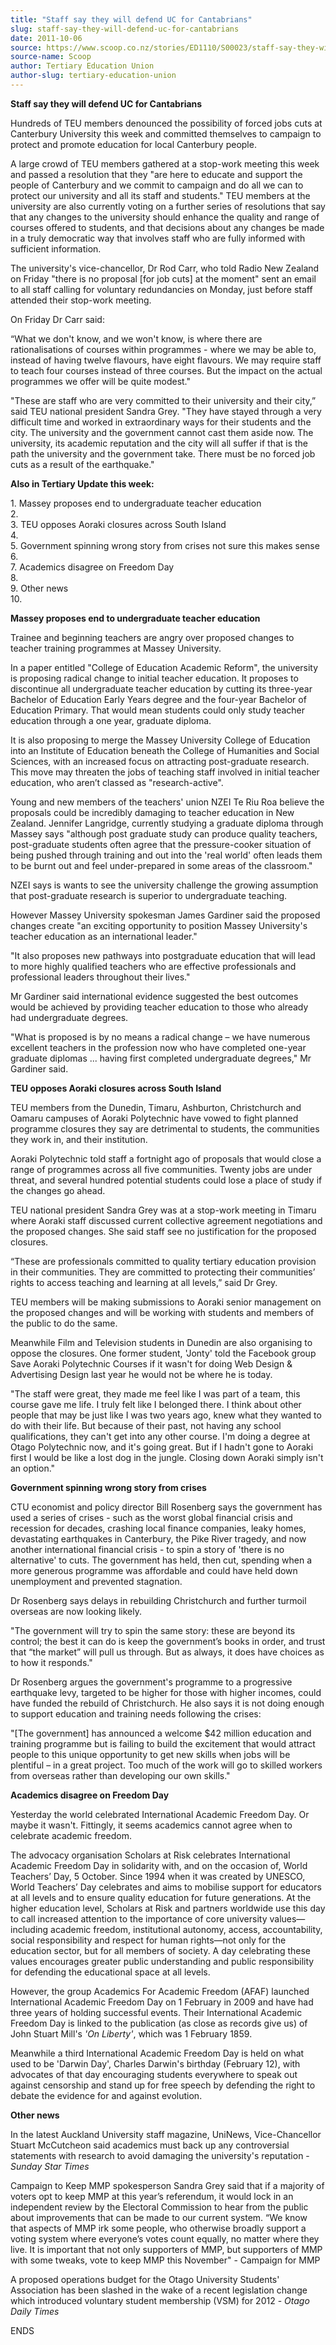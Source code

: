 ```yaml
---
title: "Staff say they will defend UC for Cantabrians"
slug: staff-say-they-will-defend-uc-for-cantabrians
date: 2011-10-06
source: https://www.scoop.co.nz/stories/ED1110/S00023/staff-say-they-will-defend-uc-for-cantabrians.htm
source-name: Scoop
author: Tertiary Education Union
author-slug: tertiary-education-union
---
```


<p><b>Staff say they will defend UC for
Cantabrians</b></p>

<p>Hundreds of TEU members denounced the
possibility of forced jobs cuts at Canterbury University
this week and committed themselves to campaign to protect
and promote education for local Canterbury people.</p>

<p>A large
crowd of TEU members gathered at a stop-work meeting this
week and passed a resolution that they "are here to educate
and support the people of Canterbury and we commit to
campaign and do all we can to protect our university and all
its staff and students." TEU members at the university are
also currently voting on a further series of resolutions
that say that any changes to the university should enhance
the quality and range of courses offered to students, and
that decisions about any changes be made in a truly
democratic way that involves staff who are fully informed
with sufficient information.</p>

<p>The university's
vice-chancellor, Dr Rod Carr, who told Radio New Zealand on Friday "there is
no proposal [for job cuts] at the moment" sent an email to
all staff calling for voluntary redundancies on Monday, just
before staff attended their stop-work meeting.</p>

<p>On Friday
Dr Carr said:</p>

<p>“What we don't know, and we won't know, is
where there are rationalisations of courses within
programmes - where we may be able to, instead of having
twelve flavours, have eight flavours. We may require staff
to teach four courses instead of three courses. But the
impact on the actual programmes we offer will be quite
modest."<p>

<p>"These are staff who are very committed to their
university and their city,” said TEU national president
Sandra Grey. "They have stayed through a very difficult time
and worked in extraordinary ways for their students and the
city. The university and the government cannot cast them
aside now. The university, its academic reputation and the
city will all suffer if that is the path the university and
the government take. There must be no forced job cuts as a
result of the earthquake."</p>

<p><b>Also in Tertiary Update this
week:</b></p>

<p>1.	Massey proposes end to undergraduate teacher
education <br>2.	<br>3.	TEU opposes Aoraki closures across South
Island <br>4.	<br>5.	Government spinning wrong story from crises
not sure this makes sense <br>6.	<br>7.	Academics disagree on Freedom Day
<br>8.	<br>9.	Other news <br>10.<p>

<p><b>Massey proposes
end to undergraduate teacher education</b></p>

<p>Trainee and
beginning teachers are angry over proposed changes to
teacher training programmes at Massey University.</p>

<p>In a
paper entitled "College of Education Academic Reform", the
university is proposing radical change to initial teacher
education. It proposes to discontinue all undergraduate
teacher education by cutting its three-year Bachelor of
Education Early Years degree and the four-year Bachelor of
Education Primary. That would mean students could only study
teacher education through a one year, graduate diploma.</p>

<p>It
is also proposing to merge the Massey University College of
Education into an Institute of Education beneath the College
of Humanities and Social Sciences, with an increased focus
on attracting post-graduate research. This move may threaten
the jobs of teaching staff involved in initial teacher
education, who aren’t classed as
"research-active".</p>

<p>Young and new members of the teachers'
union NZEI Te Riu Roa believe the proposals could be
incredibly damaging to teacher education in New Zealand.
Jennifer Langridge, currently studying a graduate diploma
through Massey says "although post graduate study can
produce quality teachers, post-graduate students often agree
that the pressure-cooker situation of being pushed through
training and out into the 'real world' often leads them to
be burnt out and feel under-prepared in some areas of the
classroom."</p>

<p>NZEI says is wants to see the university
challenge the growing assumption that post-graduate research
is superior to undergraduate teaching.</p>

<p>However Massey
University spokesman James Gardiner said the proposed
changes create "an exciting opportunity to position
Massey University's teacher education as an international
leader."</p>

<p>"It also proposes new pathways into postgraduate
education that will lead to more highly qualified teachers
who are effective professionals and professional leaders
throughout their lives."</p>

<p>Mr Gardiner said international
evidence suggested the best outcomes would be achieved by
providing teacher education to those who already had
undergraduate degrees.</p>

<p>"What is proposed is by no means a
radical change – we have numerous excellent teachers in
the profession now who have completed one-year graduate
diplomas ... having first completed undergraduate degrees,"
Mr Gardiner said.</p>

<p><b>TEU opposes Aoraki closures across
South Island</b></p>

<p>TEU members from the Dunedin, Timaru,
Ashburton, Christchurch and Oamaru campuses of Aoraki
Polytechnic have vowed to fight planned programme closures
they say are detrimental to students, the communities they
work in, and their institution.</p>

<p>Aoraki Polytechnic told
staff a fortnight ago of proposals that would close a range
of programmes across all five communities. Twenty jobs are
under threat, and several hundred potential students could
lose a place of study if the changes go ahead.</p>

<p>TEU
national president Sandra Grey was at a stop-work meeting in
Timaru where Aoraki staff discussed current collective
agreement negotiations and the proposed changes. She said
staff see no justification for the proposed
closures.</p>

<p>“These are professionals committed to quality
tertiary education provision in their communities. They are
committed to protecting their communities’ rights to
access teaching and learning at all levels,” said Dr
Grey.</p>

<p>TEU members will be making submissions to Aoraki
senior management on the proposed changes and will be
working with students and members of the public to do the
same.</p>

<p>Meanwhile Film and Television students in Dunedin
are also organising to oppose the closures. One
former student, 'Jonty' told the Facebook group Save Aoraki Polytechnic Courses if it
wasn't for doing Web Design &amp; Advertising Design last year
he would not be where he is today.</p>

<p>"The staff were great,
they made me feel like I was part of a team, this course
gave me life. I truly felt like I belonged there. I think
about other people that may be just like I was two years
ago, knew what they wanted to do with their life. But
because of their past, not having any school qualifications,
they can't get into any other course. I'm doing a degree at
Otago Polytechnic now, and it's going great. But if I hadn't
gone to Aoraki first I would be like a lost dog in the
jungle. Closing down Aoraki simply isn't an
option."</p>

<p><b>Government spinning wrong story from
crises</b></p>

<p>CTU economist and policy director Bill
Rosenberg says the government has used a series of crises -
such as the worst global financial crisis and recession for
decades, crashing local finance companies, leaky homes,
devastating earthquakes in Canterbury, the Pike River
tragedy, and now another international financial crisis - to
spin a story of 'there is no alternative' to cuts.  The
government has held, then cut, spending when a more generous
programme was affordable and could have held down
unemployment and prevented stagnation.<p>

<p>Dr Rosenberg says
delays in rebuilding Christchurch and further turmoil
overseas are now looking likely.<p>

<p>"The government will try
to spin the same story: these are beyond its control; the
best it can do is keep the government’s books in order,
and trust that “the market” will pull us through. But as
always, it does have choices as to how it responds."</p>

<p>Dr
Rosenberg argues the government's programme to a progressive
earthquake levy, targeted to be higher for those with higher
incomes, could have funded the rebuild of Christchurch. He
also says it is not doing enough to support education and
training needs following the crises:</p>

<p>"[The government] has
announced a welcome $42 million education and training
programme but is failing to build the excitement that would
attract people to this unique opportunity to get new skills
when jobs will be plentiful – in a great project. Too much
of the work will go to skilled workers from overseas rather
than developing our own skills."<p>

<p><b>Academics disagree on
Freedom Day </b></p>

<p>Yesterday the world celebrated
International Academic Freedom Day. Or maybe it wasn't.
Fittingly, it seems academics cannot agree when to celebrate
academic freedom.</p>

<p>The advocacy organisation Scholars at Risk celebrates
International Academic Freedom Day in solidarity with, and
on the occasion of, World Teachers’ Day, 5 October. Since
1994 when it was created by UNESCO, World Teachers’ Day
celebrates and aims to mobilise support for educators at all
levels and to ensure quality education for future
generations. At the higher education level, Scholars at Risk
and partners worldwide use this day to call increased
attention to the importance of core university
values—including academic freedom, institutional autonomy,
access, accountability, social responsibility and respect
for human rights—not only for the education sector, but
for all members of society. A day celebrating these values
encourages greater public understanding and public
responsibility for defending the educational space at all
levels.</p>

<p>However, the  group Academics For Academic Freedom (AFAF) 
launched International Academic Freedom Day on 1 February in
2009 and have had three years of holding successful events.
Their International Academic Freedom Day is linked to the
publication (as close as records give us) of John Stuart
Mill's <i>'On Liberty'</i>, which was 1 February 1859.<p>

<p>Meanwhile a third International Academic Freedom Day is
held on  what used to be 'Darwin Day', Charles Darwin's birthday
(February 12), with advocates of that day encouraging
students everywhere to speak out against censorship and
stand up for free speech by defending the right to debate
the evidence for and against evolution.</p>

<p><b>Other news
</b></p>

<p>In the latest Auckland University staff magazine,
UniNews, Vice-Chancellor Stuart McCutcheon said academics
must back up any controversial statements with research to
avoid damaging the university's reputation -<i> Sunday Star Times</i></p>

<p>Campaign to
Keep MMP spokesperson Sandra Grey said that if a majority of
voters opt to keep MMP at this year’s referendum, it would
lock in an independent review by the Electoral Commission to
hear from the public about improvements that can be made to
our current system. “We know that aspects of MMP irk some
people, who otherwise broadly support a voting system where
everyone’s votes count equally, no matter where they live.
It is important that not only supporters of MMP, but
supporters of MMP with some tweaks, vote to keep MMP this
November" - Campaign for MMP</p>

<p>A proposed operations
budget for the Otago University Students' Association has
been slashed in the wake of a recent legislation change
which introduced voluntary student membership (VSM) for 2012
- <i>Otago Daily
Times</i></p>

<p>ENDS</p>




